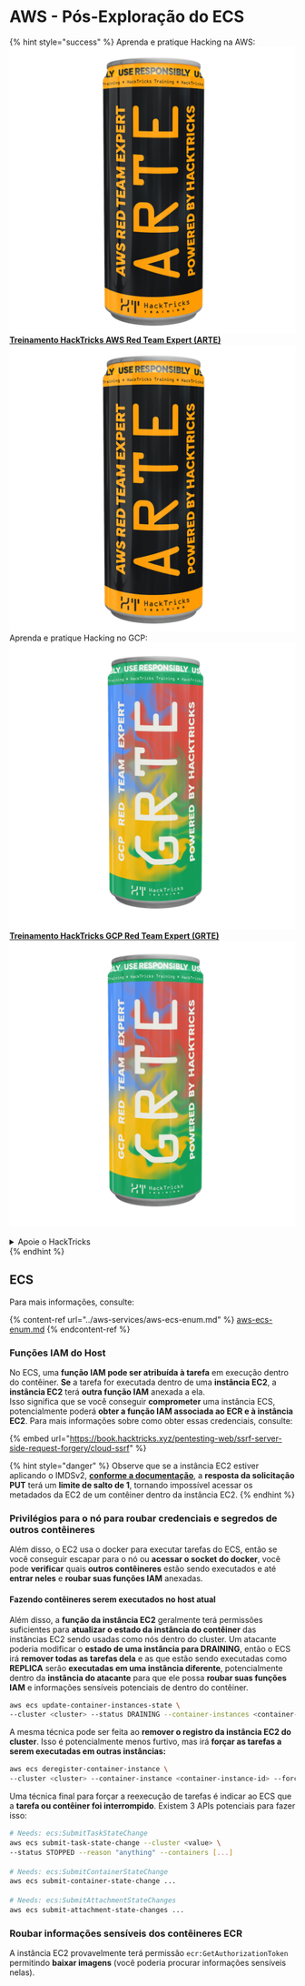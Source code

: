 # AWS - Pós-Exploração do ECS

{% hint style="success" %}
Aprenda e pratique Hacking na AWS: <img src="/.gitbook/assets/image.png" alt="" data-size="line"> [**Treinamento HackTricks AWS Red Team Expert (ARTE)**](https://training.hacktricks.xyz/courses/arte) <img src="/.gitbook/assets/image.png" alt="" data-size="line"> \
Aprenda e pratique Hacking no GCP: <img src="/.gitbook/assets/image (2).png" alt="" data-size="line"> [**Treinamento HackTricks GCP Red Team Expert (GRTE)** <img src="/.gitbook/assets/image (2).png" alt="" data-size="line">](https://training.hacktricks.xyz/courses/grte)

<details>

<summary>Apoie o HackTricks</summary>

- Verifique os [**planos de assinatura**](https://github.com/sponsors/carlospolop)!
- **Junte-se ao** 💬 [**grupo Discord**](https://discord.gg/hRep4RUj7f) ou ao [**grupo telegram**](https://t.me/peass) ou **siga-nos** no **Twitter** 🐦 [**@hacktricks\_live**](https://twitter.com/hacktricks\_live)**.**
- **Compartilhe truques de hacking enviando PRs para os repositórios** [**HackTricks**](https://github.com/carlospolop/hacktricks) e [**HackTricks Cloud**](https://github.com/carlospolop/hacktricks-cloud).

</details>
{% endhint %}

## ECS

Para mais informações, consulte:

{% content-ref url="../aws-services/aws-ecs-enum.md" %}
[aws-ecs-enum.md](../aws-services/aws-ecs-enum.md)
{% endcontent-ref %}

### Funções IAM do Host

No ECS, uma **função IAM pode ser atribuída à tarefa** em execução dentro do contêiner. **Se** a tarefa for executada dentro de uma **instância EC2**, a **instância EC2** terá **outra função IAM** anexada a ela.\
Isso significa que se você conseguir **comprometer** uma instância ECS, potencialmente poderá **obter a função IAM associada ao ECR e à instância EC2**. Para mais informações sobre como obter essas credenciais, consulte:

{% embed url="https://book.hacktricks.xyz/pentesting-web/ssrf-server-side-request-forgery/cloud-ssrf" %}

{% hint style="danger" %}
Observe que se a instância EC2 estiver aplicando o IMDSv2, [**conforme a documentação**](https://docs.aws.amazon.com/AWSEC2/latest/UserGuide/instance-metadata-v2-how-it-works.html), a **resposta da solicitação PUT** terá um **limite de salto de 1**, tornando impossível acessar os metadados da EC2 de um contêiner dentro da instância EC2.
{% endhint %}

### Privilégios para o nó para roubar credenciais e segredos de outros contêineres

Além disso, o EC2 usa o docker para executar tarefas do ECS, então se você conseguir escapar para o nó ou **acessar o socket do docker**, você pode **verificar** quais **outros contêineres** estão sendo executados e até **entrar neles** e **roubar suas funções IAM** anexadas.

#### Fazendo contêineres serem executados no host atual

Além disso, a **função da instância EC2** geralmente terá permissões suficientes para **atualizar o estado da instância do contêiner** das instâncias EC2 sendo usadas como nós dentro do cluster. Um atacante poderia modificar o **estado de uma instância para DRAINING**, então o ECS irá **remover todas as tarefas dela** e as que estão sendo executadas como **REPLICA** serão **executadas em uma instância diferente**, potencialmente dentro da **instância do atacante** para que ele possa **roubar suas funções IAM** e informações sensíveis potenciais de dentro do contêiner.
```bash
aws ecs update-container-instances-state \
--cluster <cluster> --status DRAINING --container-instances <container-instance-id>
```
A mesma técnica pode ser feita ao **remover o registro da instância EC2 do cluster**. Isso é potencialmente menos furtivo, mas irá **forçar as tarefas a serem executadas em outras instâncias:**
```bash
aws ecs deregister-container-instance \
--cluster <cluster> --container-instance <container-instance-id> --force
```
Uma técnica final para forçar a reexecução de tarefas é indicar ao ECS que a **tarefa ou contêiner foi interrompido**. Existem 3 APIs potenciais para fazer isso:
```bash
# Needs: ecs:SubmitTaskStateChange
aws ecs submit-task-state-change --cluster <value> \
--status STOPPED --reason "anything" --containers [...]

# Needs: ecs:SubmitContainerStateChange
aws ecs submit-container-state-change ...

# Needs: ecs:SubmitAttachmentStateChanges
aws ecs submit-attachment-state-changes ...
```
### Roubar informações sensíveis dos contêineres ECR

A instância EC2 provavelmente terá permissão `ecr:GetAuthorizationToken` permitindo **baixar imagens** (você poderia procurar informações sensíveis nelas).
